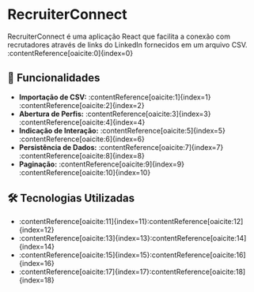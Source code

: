 # RecruiterConnect

RecruiterConnect é uma aplicação React que facilita a conexão com recrutadores através de links do LinkedIn fornecidos em um arquivo CSV.&#8203;:contentReference[oaicite:0]{index=0}

## 🚀 Funcionalidades

- **Importação de CSV:** :contentReference[oaicite:1]{index=1}&#8203;:contentReference[oaicite:2]{index=2}
- **Abertura de Perfis:** :contentReference[oaicite:3]{index=3}&#8203;:contentReference[oaicite:4]{index=4}
- **Indicação de Interação:** :contentReference[oaicite:5]{index=5}&#8203;:contentReference[oaicite:6]{index=6}
- **Persistência de Dados:** :contentReference[oaicite:7]{index=7}&#8203;:contentReference[oaicite:8]{index=8}
- **Paginação:** :contentReference[oaicite:9]{index=9}&#8203;:contentReference[oaicite:10]{index=10}

## 🛠️ Tecnologias Utilizadas

- :contentReference[oaicite:11]{index=11}&#8203;:contentReference[oaicite:12]{index=12}
- :contentReference[oaicite:13]{index=13}&#8203;:contentReference[oaicite:14]{index=14}
- :contentReference[oaicite:15]{index=15}&#8203;:contentReference[oaicite:16]{index=16}
- :contentReference[oaicite:17]{index=17}&#8203;:contentReference[oaicite:18]{index=18}




